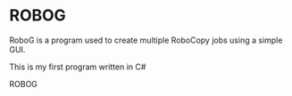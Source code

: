 ROBOG
=====

RoboG is a program used to create multiple RoboCopy jobs using a simple GUI.  

This is my first program written in C#

ROBOG
